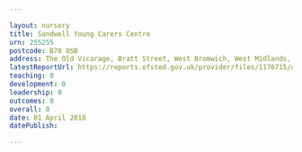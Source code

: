 ```yaml
---

layout: nursery
title: Sandwell Young Carers Centre
urn: 255255
postcode: B70 8SB
address: The Old Vicarage, Bratt Street, West Bromwich, West Midlands, B70 8SB
latestReportUrl: https://reports.ofsted.gov.uk/provider/files/1176715/urn/255255.pdf
teaching: 0
development: 0
leadership: 0
outcomes: 0
overall: 0
date: 01 April 2018 
datePublish: 

---
```

